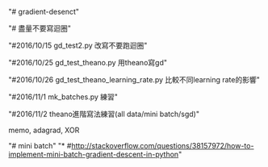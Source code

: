 "# gradient-desenct" 

"# 盡量不要寫迴圈"

"#2016/10/15  gd_test2.py 改寫不要跑迴圈"

"#2016/10/25 gd_test_theano.py 用theano寫gd"

"#2016/10/26 gd_test_theano_learning_rate.py 比較不同learning rate的影響"

"#2016/11/1 mk_batches.py 練習"

"#2016/11/2 theano進階寫法練習(all data/mini batch/sgd)"

memo, adagrad,  XOR

"# mini batch"
"* #http://stackoverflow.com/questions/38157972/how-to-implement-mini-batch-gradient-descent-in-python"
